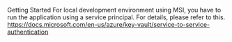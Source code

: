 Getting Started
For local development environment using MSI, you have to run the application using a service principal. For details, please refer to this. https://docs.microsoft.com/en-us/azure/key-vault/service-to-service-authentication